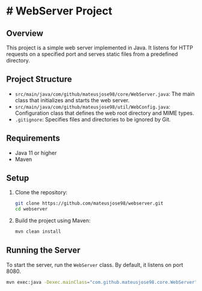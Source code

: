 # # WebServer Project

## Overview
This project is a simple web server implemented in Java. It listens for HTTP requests on a specified port and serves static files from a predefined directory.

## Project Structure
- `src/main/java/com/github/mateusjose98/core/WebServer.java`: The main class that initializes and starts the web server.
- `src/main/java/com/github/mateusjose98/util/WebConfig.java`: Configuration class that defines the web root directory and MIME types.
- `.gitignore`: Specifies files and directories to be ignored by Git.

## Requirements
- Java 11 or higher
- Maven

## Setup
1. Clone the repository:
    ```sh
    git clone https://github.com/mateusjose98/webserver.git
    cd webserver
    ```

2. Build the project using Maven:
    ```sh
    mvn clean install
    ```

## Running the Server
To start the server, run the `WebServer` class. By default, it listens on port 8080.

```sh
mvn exec:java -Dexec.mainClass="com.github.mateusjose98.core.WebServer"
```


